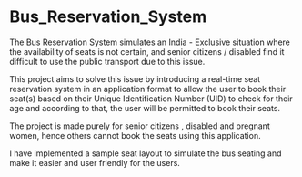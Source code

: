 # Bus_Reservation_System
The Bus Reservation System simulates an India - Exclusive situation where the availability of seats is not certain, and senior citizens / disabled find it difficult to use the public transport due to this issue.

This project aims to solve this issue by introducing a real-time seat reservation system in an application format to allow the user to book their seat(s) based on their Unique Identification Number (UID) to check for their age and according to that, the user will be permitted to book their seats.

The project is made purely for senior citizens , disabled and pregnant women, hence others cannot book the seats using this application.

I have implemented a sample seat layout to simulate the bus seating and make it easier and user friendly for the users.
